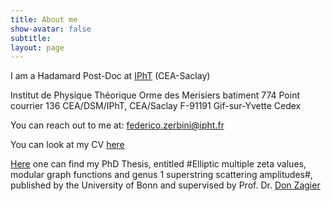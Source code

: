 ```yaml
---
title: About me
show-avatar: false
subtitle: 
layout: page
---
```


I am a Hadamard Post-Doc at [IPhT](https://www.ipht.fr/) (CEA-Saclay)

Institut de Physique Théorique
Orme des Merisiers batiment 774
Point courrier 136
CEA/DSM/IPhT, CEA/Saclay
F-91191 Gif-sur-Yvette Cedex

You can reach out to me at: [federico.zerbini@ipht.fr](mailto:federico.zerbini@ipht.fr)

You can look at my CV [here](/uploads/Zerbini-ShortCV.pdf)

[Here](http://hss.ulb.uni-bonn.de/2018/5000/5000.htm) one can find my PhD Thesis, entitled #Elliptic multiple zeta values, modular graph functions and genus 1 superstring scattering amplitudes#, published by the University of Bonn and supervised by Prof. Dr. [Don Zagier](https://people.mpim-bonn.mpg.de/zagier/)